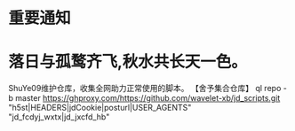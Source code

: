 # 重要通知
# 落日与孤鹜齐飞,秋水共长天一色。
ShuYe09维护仓库，收集全网助力正常使用的脚本。
【舍予集合仓库】 ql repo -b master https://ghproxy.com/https://github.com/wavelet-xb/jd_scripts.git "h5st|HEADERS|jdCookie|posturl|USER_AGENTS" "jd_fcdyj_wxtx|jd_jxcfd_hb"
